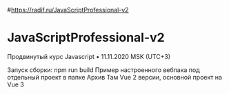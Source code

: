 #https://radif.ru/JavaScriptProfessional-v2
# JavaScriptProfessional-v2
Продвинутый курс Javascript • 11.11.2020 MSK (UTC+3)

Запуск сборки: npm run build
Пример настроенного вебпака под отдельный проект в папке Архив
Там Vue 2 версии, основной проект на Vue 3
